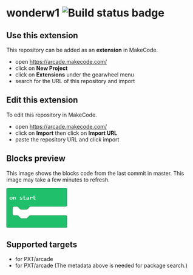 # wonderw1 ![Build status badge](https://github.com/ksavage-work/wonderw1/workflows/MakeCode/badge.svg)



## Use this extension

This repository can be added as an **extension** in MakeCode.

* open https://arcade.makecode.com/
* click on **New Project**
* click on **Extensions** under the gearwheel menu
* search for the URL of this repository and import

## Edit this extension

To edit this repository in MakeCode.

* open https://arcade.makecode.com/
* click on **Import** then click on **Import URL**
* paste the repository URL and click import

## Blocks preview

This image shows the blocks code from the last commit in master.
This image may take a few minutes to refresh.

![A rendered view of the blocks](https://github.com/ksavage-work/wonderw1/raw/master/.makecode/blocks.png)

## Supported targets

* for PXT/arcade
* for PXT/arcade
(The metadata above is needed for package search.)

